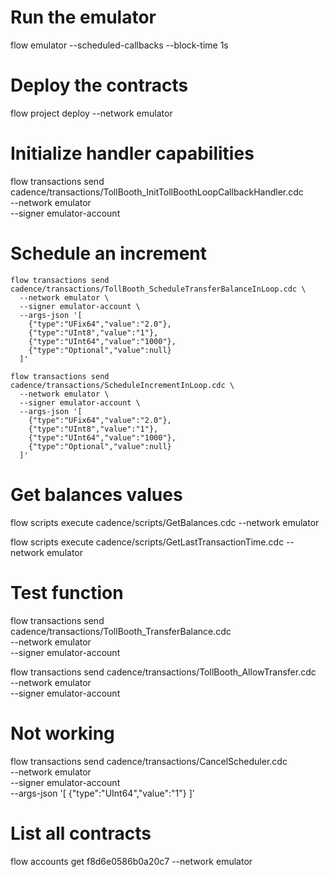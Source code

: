# Run the emulator

flow emulator --scheduled-callbacks --block-time 1s

# Deploy the contracts

flow project deploy --network emulator

# Initialize handler capabilities

flow transactions send cadence/transactions/TollBooth_InitTollBoothLoopCallbackHandler.cdc \
  --network emulator \
  --signer emulator-account

# Schedule an increment

```
flow transactions send cadence/transactions/TollBooth_ScheduleTransferBalanceInLoop.cdc \
  --network emulator \
  --signer emulator-account \
  --args-json '[
    {"type":"UFix64","value":"2.0"},      
    {"type":"UInt8","value":"1"},        
    {"type":"UInt64","value":"1000"},     
    {"type":"Optional","value":null}
  ]'
```

```
flow transactions send cadence/transactions/ScheduleIncrementInLoop.cdc \
  --network emulator \
  --signer emulator-account \
  --args-json '[
    {"type":"UFix64","value":"2.0"},      
    {"type":"UInt8","value":"1"},        
    {"type":"UInt64","value":"1000"},     
    {"type":"Optional","value":null}
  ]'
```
# Get balances values

flow scripts execute cadence/scripts/GetBalances.cdc --network emulator

flow scripts execute cadence/scripts/GetLastTransactionTime.cdc --network emulator

# Test function

flow transactions send cadence/transactions/TollBooth_TransferBalance.cdc \
  --network emulator \
  --signer emulator-account

flow transactions send cadence/transactions/TollBooth_AllowTransfer.cdc \
  --network emulator \
  --signer emulator-account

# Not working

flow transactions send cadence/transactions/CancelScheduler.cdc \
  --network emulator \
  --signer emulator-account \
  --args-json '[
    {"type":"UInt64","value":"1"}
  ]'

# List all contracts

flow accounts get f8d6e0586b0a20c7 --network emulator

